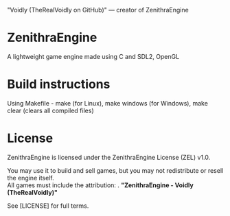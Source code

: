 "Voidly (TheRealVoidly on GitHub)" — creator of ZenithraEngine

# ZenithraEngine
A lightweight game engine made using C and SDL2, OpenGL

# Build instructions
Using Makefile - make (for Linux), make windows (for Windows), make clear (clears all compiled files)

# License
ZenithraEngine is licensed under the ZenithraEngine License (ZEL) v1.0.

You may use it to build and sell games, but you may not redistribute or resell the engine itself.  
All games must include the attribution: . 
**"ZenithraEngine - Voidly (TheRealVoidly)"**

See [LICENSE] for full terms.
